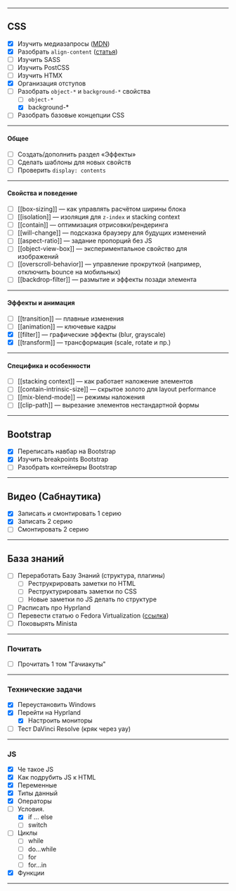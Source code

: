 
---
## CSS  
- [x] Изучить медиазапросы ([MDN](https://developer.mozilla.org/ru/docs/Web/CSS/@media))
- [x] Разобрать `align-content` ([статья](obsidian://open?vault=Obsidian&file=HTML%2C%20CSS%2C%20JS%2FCSS%2FDisplay%2FFlexbox))
- [ ] Изучить SASS 
- [ ] Изучить PostCSS 
- [ ] Изучить HTMX  
- [x] Организация отступов
- [ ] Разобрать `object-*` и `background-*` свойства 
	- [ ] `object-*`
	- [x] background-* 
- [ ] Разобрать базовые концепции CSS
---
#### Общее
- [ ] Создать/дополнить раздел «Эффекты»
- [ ] Сделать шаблоны для новых свойств
- [ ] Проверить `display: contents`
---
#### Свойства и поведение
- [ ] [[box-sizing]] — как управлять расчётом ширины блока
- [ ] [[isolation]] — изоляция для `z-index` и stacking context
- [ ] [[contain]] — оптимизация отрисовки/рендеринга
- [ ] [[will-change]] — подсказка браузеру для будущих изменений
- [ ] [[aspect-ratio]] — задание пропорций без JS
- [ ] [[object-view-box]] — экспериментальное свойство для изображений
- [ ] [[overscroll-behavior]] — управление прокруткой (например, отключить bounce на мобильных)
- [ ] [[backdrop-filter]] — размытие и эффекты позади элемента
---
#### Эффекты и анимация
- [ ] [[transition]] — плавные изменения
- [ ] [[animation]] — ключевые кадры
- [x] [[filter]] — графические эффекты (blur, grayscale)
- [x] [[transform]] — трансформация (scale, rotate и пр.)
---
#### Специфика и особенности
- [ ] [[stacking context]] — как работает наложение элементов
- [ ] [[contain-intrinsic-size]] — скрытое золото для layout performance
- [ ] [[mix-blend-mode]] — режимы наложения
- [ ] [[clip-path]] — вырезание элементов нестандартной формы
---
## Bootstrap  
- [x] Переписать навбар на Bootstrap
- [x] Изучить breakpoints Bootstrap 
- [ ] Разобрать контейнеры Bootstrap  
---
## Видео (Сабнаутика)  
- [x] Записать и смонтировать 1 серию
- [x] Записать 2 серию 
- [ ] Смонтировать 2 серию 
---
## База знаний  
- [ ] Переработать Базу Знаний (структура, плагины)  
    - [ ] Реструкрировать заметки по HTML
	- [ ] Реструктурировать заметки по CSS
	- [ ] Новые заметки по JS делать по структуре
- [ ] Расписать про Hyprland 
- [ ] Перевести статью о Fedora Virtualization ([ссылка](https://docs.fedoraproject.org/en-US/quick-docs/virtualization-getting-started/))  
- [ ] Поковырять Minista 
---
### Почитать
- [ ] Прочитать 1 том "Гачиакуты"  
---
### Технические задачи  
- [x] Переустановить Windows  
- [x] Перейти на Hyprland  
    - [x] Настроить мониторы  
- [ ] Тест DaVinci Resolve (кряк через yay)  
---
### JS
- [x] Че такое JS
- [x] Как подрубить JS к HTML
- [x] Переменные 
- [x] Типы данный
- [x] Операторы
- [ ] Условия.
	- [x] if ... else
	- [ ] switch
- [ ] Циклы
	- [ ] while
	- [ ] do...while
	- [ ] for
	- [ ] for...in
- [x] Функции
---